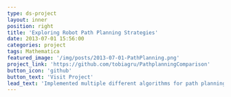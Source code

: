 ```yaml
---
type: ds-project
layout: inner
position: right
title: 'Exploring Robot Path Planning Strategies'
date: 2013-07-01 15:56:00
categories: project
tags: Mathematica 
featured_image: '/img/posts/2013-07-01-PathPlanning.png'
project_link: 'https://github.com/tobiagru/PathplanningComparison'
button_icon: 'github'
button_text: 'Visit Project'
lead_text: 'Implemented multiple different algorithms for path planning, including harmonic differential fields and genetic algorithms. Exploring how different strategies affect the performance and ability to solve certain problems.'
---
```

